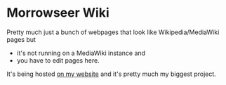 # Morrowseer Wiki
Pretty much just a bunch of webpages that look like Wikipedia/MediaWiki pages but
- it's not running on a MediaWiki instance and
- you have to edit pages here.

It's being hosted [on my website](https://morrowseer.neocities.org/wiki) and it's pretty much my biggest project.
